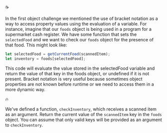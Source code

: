 :coffee:

In the first object challenge we mentioned the use of bracket notation as a way to access property values using the evaluation of a variable. For instance, imagine that our `foods` object is being used in a program for a supermarket cash register. We have some function that sets the `selectedFood` and we want to check our `foods` object for the presence of that food. This might look like:

```js
let selectedFood = getCurrentFood(scannedItem);
let inventory = foods[selectedFood];
```

This code will evaluate the value stored in the selectedFood variable and return the value of that key in the foods object, or undefined if it is not present. Bracket notation is very useful because sometimes object properties are not known before runtime or we need to access them in a more dynamic way.

:fire:

We've defined a function, `checkInventory`, which receives a scanned item as an argument. Return the current value of the `scannedItem` key in the `foods` object. You can assume that only valid keys will be provided as an argument to `checkInventory`.

